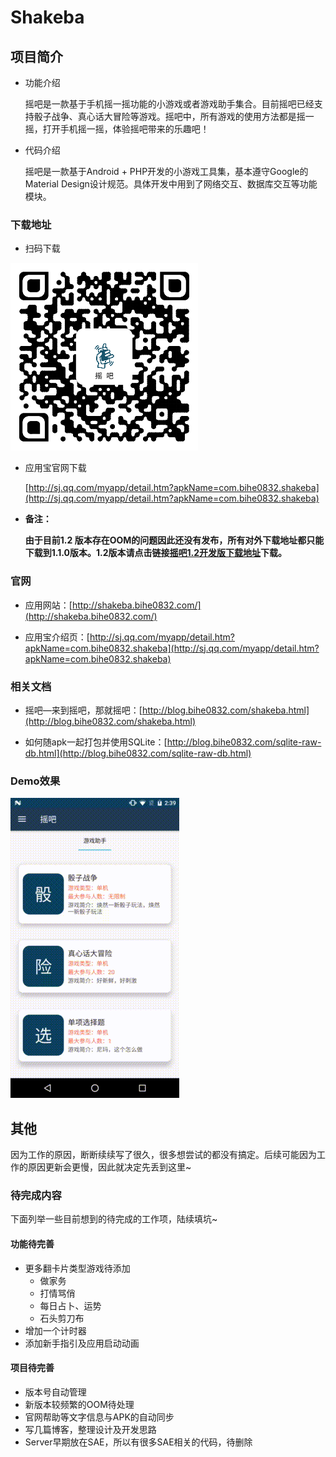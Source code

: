 # Shakeba

## 项目简介

- 功能介绍

	摇吧是一款基于手机摇一摇功能的小游戏或者游戏助手集合。目前摇吧已经支持骰子战争、真心话大冒险等游戏。摇吧中，所有游戏的使用方法都是摇一摇，打开手机摇一摇，体验摇吧带来的乐趣吧！

-  代码介绍

	摇吧是一款基于Android + PHP开发的小游戏工具集，基本遵守Google的Material Design设计规范。具体开发中用到了网络交互、数据库交互等功能模块。

### 下载地址

- 扫码下载

![扫码下载摇吧](./Server/download/shakeba_download_300.png )

- 应用宝官网下载

	[http://sj.qq.com/myapp/detail.htm?apkName=com.bihe0832.shakeba](http://sj.qq.com/myapp/detail.htm?apkName=com.bihe0832.shakeba)

- **备注：**

	**由于目前1.2 版本存在OOM的问题因此还没有发布，所有对外下载地址都只能下载到1.1.0版本。1.2版本请点击链接[摇吧1.2开发版下载地址](https://github.com/bihe0832/Shakeba/blob/master/Server/download/shakeba-release-1.2.0pre-20170208.apk)下载。**

### 官网

- 应用网站：[http://shakeba.bihe0832.com/](http://shakeba.bihe0832.com/)

- 应用宝介绍页：[http://sj.qq.com/myapp/detail.htm?apkName=com.bihe0832.shakeba](http://sj.qq.com/myapp/detail.htm?apkName=com.bihe0832.shakeba)

### 相关文档

- 摇吧—来到摇吧，那就摇吧：[http://blog.bihe0832.com/shakeba.html](http://blog.bihe0832.com/shakeba.html)

- 如何随apk一起打包并使用SQLite：[http://blog.bihe0832.com/sqlite-raw-db.html](http://blog.bihe0832.com/sqlite-raw-db.html) 

### Demo效果

![扫码下载摇吧](./shakeba_intro.gif )

## 其他

因为工作的原因，断断续续写了很久，很多想尝试的都没有搞定。后续可能因为工作的原因更新会更慢，因此就决定先丢到这里~

### 待完成内容

下面列举一些目前想到的待完成的工作项，陆续填坑~

#### 功能待完善

- 更多翻卡片类型游戏待添加
	- 做家务
	- 打情骂俏
	- 每日占卜、运势
	- 石头剪刀布 
- 增加一个计时器
- 添加新手指引及应用启动动画

#### 项目待完善

- 版本号自动管理
- 新版本较频繁的OOM待处理
- 官网帮助等文字信息与APK的自动同步
- 写几篇博客，整理设计及开发思路
- Server早期放在SAE，所以有很多SAE相关的代码，待删除


